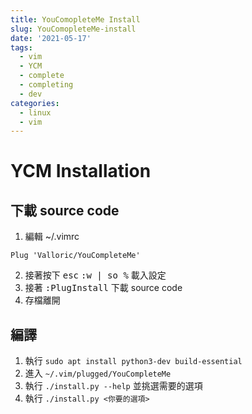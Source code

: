 ```yaml
---
title: YouComopleteMe Install
slug: YouComopleteMe-install
date: '2021-05-17'
tags:
  - vim
  - YCM
  - complete
  - completing
  - dev
categories:
  - linux
  - vim
---
```


# YCM Installation

## 下載 source code

1. 編輯 ~/.vimrc

```vim
Plug 'Valloric/YouCompleteMe'
```

2. 接著按下 <kbd>esc</kbd> <kbd>:w | so %</kbd> 載入設定
3. 接著 <kbd>:PlugInstall</kbd> 下載 source code
4. 存檔離開

## 編譯

1. 執行 `sudo apt install python3-dev build-essential`
2. 進入 `~/.vim/plugged/YouCompleteMe`
3. 執行 `./install.py --help` 並挑選需要的選項
4. 執行 `./install.py <你要的選項>`

